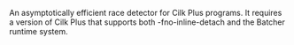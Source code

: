 An asymptotically efficient race detector for Cilk Plus programs. It
requires a version of Cilk Plus that supports both -fno-inline-detach
and the Batcher runtime system.
